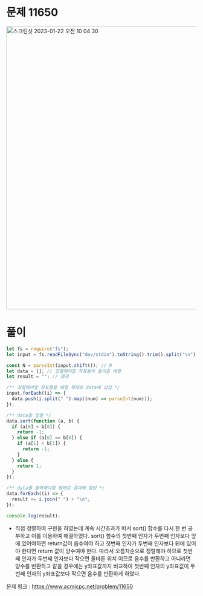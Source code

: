 # 문제 11650

<img width="749" alt="스크린샷 2023-01-22 오전 10 04 30" src="https://user-images.githubusercontent.com/103481518/213902722-176393a9-f0e9-4e4f-9600-ddb4d73fbb49.png">

# 풀이

```javascript
let fs = require("fs");
let input = fs.readFileSync("dev/stdin").toString().trim().split("\n");

const N = parseInt(input.shift()); // N
let data = []; // 정렬해야할 좌표들이 들어갈 배열
let result = ""; // 결과

/** 정렬해야할 좌표들을 배열 형태로 data에 삽입 */
input.forEach((i) => {
  data.push(i.split(" ").map((num) => parseInt(num)));
});

/** data를 정렬 */
data.sort(function (a, b) {
  if (a[0] < b[0]) {
    return -1;
  } else if (a[0] == b[0]) {
    if (a[1] < b[1]) {
      return -1;
    }
  } else {
    return 1;
  }
});

/** data를 출력해야할 형태로 결과에 할당 */
data.forEach((i) => {
  result += i.join(" ") + "\n";
});

console.log(result);
```

- 직접 정렬하여 구현을 하였는데 계속 시간초과가 떠서 sort() 함수를 다시 한 번 공부하고 이를 이용하여 해결하였다. sort() 함수의 첫번째 인자가 두번째 인자보다 앞에 있어야하면 return값이 음수여야 하고 첫번째 인자가 두번째 인자보다 뒤에 있어야 한다면 return 값이 양수여야 한다. 따라서 오름차순으로 정렬해야 하므로 첫번째 인자가 두번째 인자보다 작으면 올바른 위치 이므로 음수를 반환하고 아니라면 양수를 반환하고 같을 경우에는 y좌표값까지 비교하여 첫번째 인자의 y좌표값이 두번째 인자의 y좌표값보다 작으면 음수를 반환하게 하였다.

문제 링크 : https://www.acmicpc.net/problem/11650
